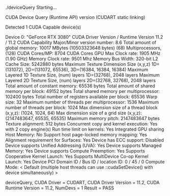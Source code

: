 ./deviceQuery Starting...

 CUDA Device Query (Runtime API) version (CUDART static linking)

Detected 1 CUDA Capable device(s)

Device 0: "GeForce RTX 3080"
  CUDA Driver Version / Runtime Version          11.2 / 11.2
  CUDA Capability Major/Minor version number:    8.6
  Total amount of global memory:                 10017 MBytes (10503323648 bytes)
  (68) Multiprocessors, (128) CUDA Cores/MP:     8704 CUDA Cores
  GPU Max Clock rate:                            1905 MHz (1.90 GHz)
  Memory Clock rate:                             9501 Mhz
  Memory Bus Width:                              320-bit
  L2 Cache Size:                                 5242880 bytes
  Maximum Texture Dimension Size (x,y,z)         1D=(131072), 2D=(131072, 65536), 3D=(16384, 16384, 16384)
  Maximum Layered 1D Texture Size, (num) layers  1D=(32768), 2048 layers
  Maximum Layered 2D Texture Size, (num) layers  2D=(32768, 32768), 2048 layers
  Total amount of constant memory:               65536 bytes
  Total amount of shared memory per block:       49152 bytes
  Total shared memory per multiprocessor:        102400 bytes
  Total number of registers available per block: 65536
  Warp size:                                     32
  Maximum number of threads per multiprocessor:  1536
  Maximum number of threads per block:           1024
  Max dimension size of a thread block (x,y,z): (1024, 1024, 64)
  Max dimension size of a grid size    (x,y,z): (2147483647, 65535, 65535)
  Maximum memory pitch:                          2147483647 bytes
  Texture alignment:                             512 bytes
  Concurrent copy and kernel execution:          Yes with 2 copy engine(s)
  Run time limit on kernels:                     Yes
  Integrated GPU sharing Host Memory:            No
  Support host page-locked memory mapping:       Yes
  Alignment requirement for Surfaces:            Yes
  Device has ECC support:                        Disabled
  Device supports Unified Addressing (UVA):      Yes
  Device supports Managed Memory:                Yes
  Device supports Compute Preemption:            Yes
  Supports Cooperative Kernel Launch:            Yes
  Supports MultiDevice Co-op Kernel Launch:      Yes
  Device PCI Domain ID / Bus ID / location ID:   0 / 45 / 0
  Compute Mode:
     < Default (multiple host threads can use ::cudaSetDevice() with device simultaneously) >

deviceQuery, CUDA Driver = CUDART, CUDA Driver Version = 11.2, CUDA Runtime Version = 11.2, NumDevs = 1
Result = PASS
